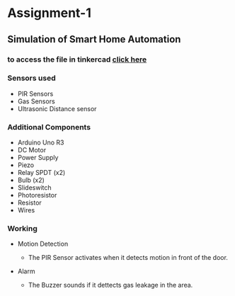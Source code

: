 # Assignment-1

## Simulation of Smart Home Automation
### to access the file in tinkercad [click here](https://www.tinkercad.com/things/kkZLJH7T7Ri-assignment-ibm/editel?sharecode=bYCVDXL4_JtJaDUV4urgqtm0eGm7lFz9N6NITI26PjE)

### Sensors used 

- PIR Sensors
- Gas Sensors
- Ultrasonic Distance sensor

### Additional Components

- Arduino Uno R3
- DC Motor
- Power Supply
- Piezo
- Relay SPDT (x2)
- Bulb (x2)
- Slideswitch
- Photoresistor
- Resistor
- Wires

### Working
- Motion Detection
  - The PIR Sensor activates when it detects motion in front of the door.
 
- Alarm
  - The Buzzer sounds if it dettects gas leakage in the area. 
